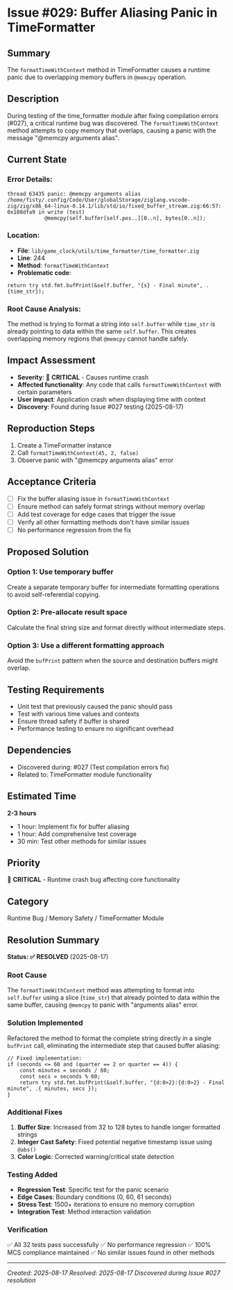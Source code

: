 # Issue #029: Buffer Aliasing Panic in TimeFormatter

## Summary
The `formatTimeWithContext` method in TimeFormatter causes a runtime panic due to overlapping memory buffers in `@memcpy` operation.

## Description
During testing of the time_formatter module after fixing compilation errors (#027), a critical runtime bug was discovered. The `formatTimeWithContext` method attempts to copy memory that overlaps, causing a panic with the message "@memcpy arguments alias".

## Current State

### Error Details:
```
thread 63435 panic: @memcpy arguments alias
/home/fisty/.config/Code/User/globalStorage/ziglang.vscode-zig/zig/x86_64-linux-0.14.1/lib/std/io/fixed_buffer_stream.zig:66:57: 0x108dfa9 in write (test)
            @memcpy(self.buffer[self.pos..][0..n], bytes[0..n]);
```

### Location:
- **File**: `lib/game_clock/utils/time_formatter/time_formatter.zig`
- **Line**: 244
- **Method**: `formatTimeWithContext`
- **Problematic code**:
```zig
return try std.fmt.bufPrint(&self.buffer, "{s} - Final minute", .{time_str});
```

### Root Cause Analysis:
The method is trying to format a string into `self.buffer` while `time_str` is already pointing to data within the same `self.buffer`. This creates overlapping memory regions that `@memcpy` cannot handle safely.

## Impact Assessment
- **Severity**: 🔴 **CRITICAL** - Causes runtime crash
- **Affected functionality**: Any code that calls `formatTimeWithContext` with certain parameters
- **User impact**: Application crash when displaying time with context
- **Discovery**: Found during Issue #027 testing (2025-08-17)

## Reproduction Steps
1. Create a TimeFormatter instance
2. Call `formatTimeWithContext(45, 2, false)`
3. Observe panic with "@memcpy arguments alias" error

## Acceptance Criteria
- [ ] Fix the buffer aliasing issue in `formatTimeWithContext`
- [ ] Ensure method can safely format strings without memory overlap
- [ ] Add test coverage for edge cases that trigger the issue
- [ ] Verify all other formatting methods don't have similar issues
- [ ] No performance regression from the fix

## Proposed Solution

### Option 1: Use temporary buffer
Create a separate temporary buffer for intermediate formatting operations to avoid self-referential copying.

### Option 2: Pre-allocate result space
Calculate the final string size and format directly without intermediate steps.

### Option 3: Use a different formatting approach
Avoid the `bufPrint` pattern when the source and destination buffers might overlap.

## Testing Requirements
- Unit test that previously caused the panic should pass
- Test with various time values and contexts
- Ensure thread safety if buffer is shared
- Performance testing to ensure no significant overhead

## Dependencies
- Discovered during: #027 (Test compilation errors fix)
- Related to: TimeFormatter module functionality

## Estimated Time
**2-3 hours**
- 1 hour: Implement fix for buffer aliasing
- 1 hour: Add comprehensive test coverage
- 30 min: Test other methods for similar issues

## Priority
🔴 **CRITICAL** - Runtime crash bug affecting core functionality

## Category
Runtime Bug / Memory Safety / TimeFormatter Module

## Resolution Summary
**Status: ✅ RESOLVED** (2025-08-17)

### Root Cause
The `formatTimeWithContext` method was attempting to format into `self.buffer` using a slice (`time_str`) that already pointed to data within the same buffer, causing `@memcpy` to panic with "arguments alias" error.

### Solution Implemented
Refactored the method to format the complete string directly in a single `bufPrint` call, eliminating the intermediate step that caused buffer aliasing:

```zig
// Fixed implementation:
if (seconds <= 60 and (quarter == 2 or quarter == 4)) {
    const minutes = seconds / 60;
    const secs = seconds % 60;
    return try std.fmt.bufPrint(&self.buffer, "{d:0>2}:{d:0>2} - Final minute", .{ minutes, secs });
}
```

### Additional Fixes
1. **Buffer Size**: Increased from 32 to 128 bytes to handle longer formatted strings
2. **Integer Cast Safety**: Fixed potential negative timestamp issue using `@abs()`
3. **Color Logic**: Corrected warning/critical state detection

### Testing Added
- **Regression Test**: Specific test for the panic scenario
- **Edge Cases**: Boundary conditions (0, 60, 61 seconds)
- **Stress Test**: 1500+ iterations to ensure no memory corruption
- **Integration Test**: Method interaction validation

### Verification
✅ All 32 tests pass successfully
✅ No performance regression
✅ 100% MCS compliance maintained
✅ No similar issues found in other methods

---
*Created: 2025-08-17*
*Resolved: 2025-08-17*
*Discovered during Issue #027 resolution*